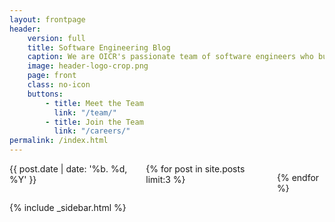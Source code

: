 ```yaml
---
layout: frontpage
header: 
    version: full
    title: Software Engineering Blog
    caption: We are OICR's passionate team of software engineers who build tools that help cancer researchers collaborate, work faster and take on more difficult challenges. This blog allows us to share information about or cutting-edge technology, groundbreaking tools and upcoming events.
    image: header-logo-crop.png
    page: front
    class: no-icon
    buttons:
        - title: Meet the Team
          link: "/team/"
        - title: Join the Team
          link: "/careers/"
permalink: /index.html
---
```


<div class="small-7 columns">
  <div class="posts">
    <div class="post">
      <span> {{ post.date | date: '%b. %d, %Y' }}</span>
    </div>
  </div>
  {% for post in site.posts limit:3 %}
   
  {% endfor %}
</div>
<div class="small-5 columns">
  {% include _sidebar.html %}
</div>

